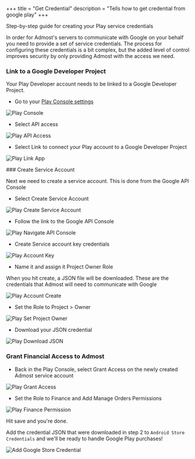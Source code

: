 +++
title = "Get Credential"
description = "Tells how to get credential from google play"
+++

Step-by-step guide for creating your Play service credentials

In order for Admost's servers to communicate with Google on your behalf you need to provide a set of service credentials. The process for configuring these credentials is a bit complex, but the added level of control improves security by only providing Admost with the access we need.

### Link to a Google Developer Project

Your Play Developer account needs to be linked to a Google Developer Project.

+ Go to your [Play Console settings](https://play.google.com/apps/publish#ApiAccessPlace)

![Play Console](/amrapi/images/google-play-console-1.png?classes=shadow)

+ Select API access

![Play API Access](/amrapi/images/google-play-api-access.png?classes=shadow&width=20pc)

+ Select Link to connect your Play account to a Google Developer Project

![Play Link App](/amrapi/images/google-play-link.png?classes=shadow)

### Create Service Account

Next we need to create a service account. This is done from the Google API Console

+ Select Create Service Account

![Play Create Service Account](/amrapi/images/google-play-create-service-account.png?classes=shadow)

+ Follow the link to the Google API Console

![Play Navigate API Console](/amrapi/images/google-play-create-service-account-2.png?classes=shadow)

+ Create Service account key credentials

![Play Account Key](/amrapi/images/google-play-account-key.png?chasses=shadow)

+ Name it and assign it Project Owner Role

When you hit create, a JSON file will be downloaded. These are the credentials that Admost will need to communicate with Google

![Play Account Create](/amrapi/images/google-play-account2.png?chasses=shadow)

+ Set the Role to Project > Owner

![Play Set Project Owner](/amrapi/images/google-play-project-owner.png?chasses=shadow)

+ Download your JSON credential

![Play Download JSON](/amrapi/images/google-play-download-json.png?chasses=shadow)

### Grant Financial Access to Admost

+ Back in the Play Console, select Grant Access on the newly created Admost service account

![Play Grant Access](/amrapi/images/google-play-grant-access.png?chasses=shadow)

+ Set the Role to Finance and Add Manage Orders Permissions

![Play Finance Permission](/amrapi/images/google-play-finance-permission.png?chasses=shadow)

Hit save and you're done. 

Add the credential JSON that were downloaded in step 2 to `Android Store Credentials` and we'll be ready to handle Google Play purchases!

![Add Google Store Credential](/amrapi/images/google-subscription-credential.png?chasses=shadow)